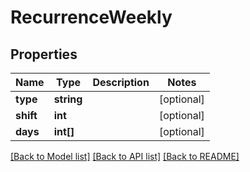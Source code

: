 # RecurrenceWeekly

## Properties
Name | Type | Description | Notes
------------ | ------------- | ------------- | -------------
**type** | **string** |  | [optional] 
**shift** | **int** |  | [optional] 
**days** | **int[]** |  | [optional] 

[[Back to Model list]](../../README.md#documentation-for-models) [[Back to API list]](../../README.md#documentation-for-api-endpoints) [[Back to README]](../../README.md)

